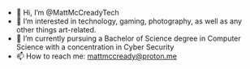 - 👋 Hi, I’m @MattMcCreadyTech
- 👀 I’m interested in technology, gaming, photography, as well as any other things art-related. 
- 🌱 I’m currently pursuing a Bachelor of Science degree in Computer Science with a concentration in Cyber Security
- 📫 How to reach me: mattmccready@proton.me
<!---
MattMcCreadyTech/MattMcCreadyTech is a ✨ special ✨ repository because its `README.md` (this file) appears on your GitHub profile.
You can click the Preview link to take a look at your changes.
--->
